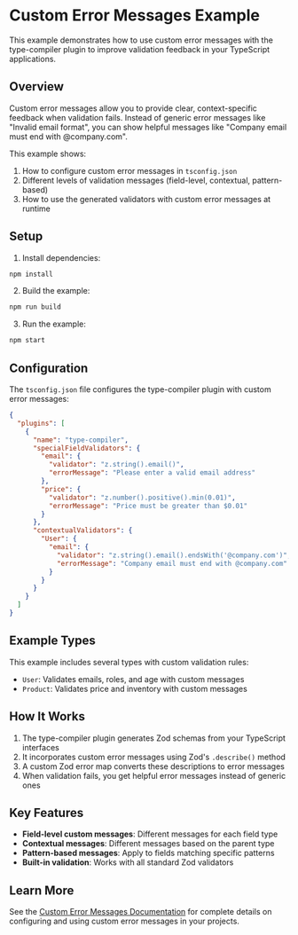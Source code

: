 # Custom Error Messages Example

This example demonstrates how to use custom error messages with the type-compiler plugin to improve validation feedback in your TypeScript applications.

## Overview

Custom error messages allow you to provide clear, context-specific feedback when validation fails. Instead of generic error messages like "Invalid email format", you can show helpful messages like "Company email must end with @company.com".

This example shows:

1. How to configure custom error messages in `tsconfig.json`
2. Different levels of validation messages (field-level, contextual, pattern-based)
3. How to use the generated validators with custom error messages at runtime

## Setup

1. Install dependencies:

```bash
npm install
```

2. Build the example:

```bash
npm run build
```

3. Run the example:

```bash
npm start
```

## Configuration

The `tsconfig.json` file configures the type-compiler plugin with custom error messages:

```json
{
  "plugins": [
    {
      "name": "type-compiler",
      "specialFieldValidators": {
        "email": {
          "validator": "z.string().email()",
          "errorMessage": "Please enter a valid email address"
        },
        "price": {
          "validator": "z.number().positive().min(0.01)",
          "errorMessage": "Price must be greater than $0.01"
        }
      },
      "contextualValidators": {
        "User": {
          "email": {
            "validator": "z.string().email().endsWith('@company.com')",
            "errorMessage": "Company email must end with @company.com"
          }
        }
      }
    }
  ]
}
```

## Example Types

This example includes several types with custom validation rules:

- `User`: Validates emails, roles, and age with custom messages
- `Product`: Validates price and inventory with custom messages

## How It Works

1. The type-compiler plugin generates Zod schemas from your TypeScript interfaces
2. It incorporates custom error messages using Zod's `.describe()` method
3. A custom Zod error map converts these descriptions to error messages
4. When validation fails, you get helpful error messages instead of generic ones

## Key Features

- **Field-level custom messages**: Different messages for each field type
- **Contextual messages**: Different messages based on the parent type
- **Pattern-based messages**: Apply to fields matching specific patterns
- **Built-in validation**: Works with all standard Zod validators

## Learn More

See the [Custom Error Messages Documentation](/docs/custom-error-messages.md) for complete details on configuring and using custom error messages in your projects. 